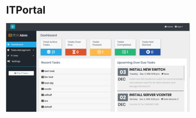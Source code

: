# ITPortal
![github-large](https://raw.githubusercontent.com/tbaror/ITPortal/master/2020-02-10_15h01_40.png)
